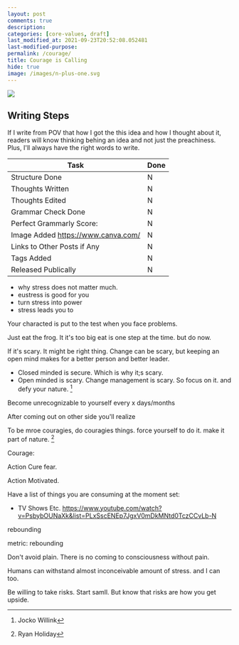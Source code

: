 ```yaml
---
layout: post
comments: true
description:
categories: [core-values, draft]
last_modified_at: 2021-09-23T20:52:08.052481
last-modified-purpose:
permalink: /courage/
title: Courage is Calling
hide: true
image: /images/n-plus-one.svg
---
```

![](/images/switch-jobs.jpg)

## Writing Steps

If I write from POV that how I got the this idea and how I thought about it, readers will know thinking behing an idea and not just the preachiness. Plus, I'll always have the right words to write.

| Task                        | Done |
|-----------------------------|------|
| Structure Done              | N    |
| Thoughts Written            | N    |
| Thoughts Edited             | N    |
| Grammar Check Done          | N    |
| Perfect Grammarly Score:    | N    |
| Image Added  https://www.canva.com/                | N    |
| Links to Other Posts if Any | N    |
| Tags Added                  | N    |
| Released Publically         | N    |

- why stress does not matter much. 
- eustress is good for you
- turn stress into power
- stress leads you to 

Your characted is put to the test when you face problems.

Just eat the frog. It it's too big eat is one step at the time. but do now.


If it's scary. It might be right thing. Change can be scary, but keeping an open mind makes for a better person and better leader.
- Closed minded is secure. Which is why it;s scary.
- Open minded is scary. Change management is scary. So focus on it. and defy your nature. [^1]

Become unrecognizable to yourself every x days/months

After coming out on other side you'll realize

To be mroe couragies, do couragies things. force yourself to do it. make it part of nature. [^2]




Courage:

Action Cure fear.

Action Motivated.

Have  a list of things you are consuming at the moment set:
- TV Shows Etc.
https://www.youtube.com/watch?v=PsbybOUNaXk&list=PLxSscENEp7JgxV0mDkMNtd0TczCCvLb-N


rebounding

metric: rebounding


Don't avoid plain. There is no coming to consciousness without pain.


[^1]: Jocko Willink
[^2]: Ryan Holiday

Humans can withstand almost inconceivable amount of stress. and I can too.


Be willing to take risks. Start samll. But know that risks are how you get upside.
